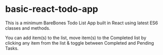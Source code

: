 # basic-react-todo-app
This is a minimum BareBones Todo List App built in React using latest ES6 classes and methods.

You can add item(s) to the list, move item(s) to the Completed list by clicking any item from the list & toggle between Completed and Pending Tasks.
